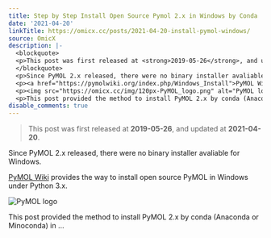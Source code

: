 ```yaml
---
title: Step by Step Install Open Source Pymol 2.x in Windows by Conda
date: '2021-04-20'
linkTitle: https://omicx.cc/posts/2021-04-20-install-pymol-windows/
source: OmicX
description: |-
  <blockquote>
  <p>This post was first released at <strong>2019-05-26</strong>, and updated at <strong>2021-04-20</strong>.</p>
  </blockquote>
  <p>Since PyMOL 2.x released, there were no binary installer avaliable for Windows.</p>
  <p><a href="https://pymolwiki.org/index.php/Windows_Install">PyMOL Wiki</a> provides the way to install open source PyMOL in Windows under Python 3.x.</p>
  <p><img src="https://omicx.cc/img/120px-PyMOL_logo.png" alt="PyMOL logo"></p>
  <p>This post provided the method to install PyMOL 2.x by conda (Anaconda or Minoconda) in ...
disable_comments: true
---
```

<blockquote>
<p>This post was first released at <strong>2019-05-26</strong>, and updated at <strong>2021-04-20</strong>.</p>
</blockquote>
<p>Since PyMOL 2.x released, there were no binary installer avaliable for Windows.</p>
<p><a href="https://pymolwiki.org/index.php/Windows_Install">PyMOL Wiki</a> provides the way to install open source PyMOL in Windows under Python 3.x.</p>
<p><img src="https://omicx.cc/img/120px-PyMOL_logo.png" alt="PyMOL logo"></p>
<p>This post provided the method to install PyMOL 2.x by conda (Anaconda or Minoconda) in ...